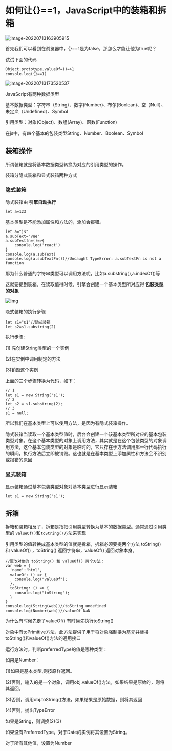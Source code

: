 # 如何让{}==1，JavaScript中的装箱和拆箱

![image-20220713163905915](C:%5CUsers%5Cluowanting%5CAppData%5CRoaming%5CTypora%5Ctypora-user-images%5Cimage-20220713163905915.png)

首先我们可以看到在浏览器中，{}==1是为false，那怎么才能让他为true呢？

试试下面的代码

```
Object.prototype.valueOf=()=>1
console.log({}==1)
```

![image-20220713173520537](C:%5CUsers%5Cluowanting%5CAppData%5CRoaming%5CTypora%5Ctypora-user-images%5Cimage-20220713173520537.png)

JavaScript有两种数据类型

基本数据类型：字符串（String）、数字(Number)、布尔(Boolean)、空（Null）、未定义（Undefined）、Symbol

引用类型：对象(Object)、数组(Array)、函数(Function)

在js中，有四个基本的包装类型String、Number、Boolean、Symbol

## 装箱操作

所谓装箱就是将基本数据类型转换为对应的引用类型的操作。

装箱分隐式装箱和显式装箱两种方式

### 隐式装箱

隐式装箱由 **引擎自动执行**

```
let a=123
```

基本类型是不能添加属性和方法的，添加会报错。

```
let a="js"
a.subText="vue"
a.subTextfn=()=>{
	console.log('react')
}
console.log(a.subText)
console.log(a.subTextFn())//Uncaught TypeError: a.subTextFn is not a function
```

那为什么普通的字符串类型可以调用方法呢，比如a.substring(),a.indexOf()等

这就要提到装箱，在读取值得时候，引擎会创建一个基本类型所对应得 **包装类型的对象**

![img](https://img2020.cnblogs.com/blog/1158910/202102/1158910-20210224170755139-1517604156.png)

隐式装箱的执行步骤

```
let s1="s1"//隐式装箱
let s2=s1.substring(2)
```

执行步骤:

(1) 先创建String类型的一个实例

(2)在实例中调用制定的方法

(3)销毁这个实例

上面的三个步骤转换为代码，如下：

```
// 1
let s1 = new String('s1');
// 2
let s2 = s1.substring(2);
// 3
s1 = null;
```

所以我们在基本类型上可以使用方法，是因为有隐式装箱操作。

隐式装箱当读取一个基本类型值时，后台会创建一个该基本类型所对应的基本包装类型对象。在这个基本类型的对象上调用方法，其实就是在这个包装类型的对象调用方法，这个基本包装类型的对象是临时的，它只存在于方法调用那一行代码执行的瞬间，执行方法后立即被销毁。这也就是在基本类型上添加属性和方法会不识别或报错的原因

### 显式装箱

显示装箱通过基本包装类型对象对基本类型进行显示装箱

```
let s1 = new String('s1');
```



## 拆箱

拆箱和装箱相反了，拆箱是指把引用类型转换为基本的数据类型。通常通过引用类型的 `valueOf()`和`toString()`方法来实现

引用类型的值转换成基本类型的值就是拆箱，拆箱必须要提两个方法 toString() 和 valueOf() ，toString() 返回字符串，valueOf() 返回对象本身。

```
//更改对象的 toString() 和 valueOf() 两个方法：
var web = {
  'name':'html',
  valueOf: () => {
    console.log("valueOf");
  },
  toString: () => {
    console.log("toString");
  }
}
console.log(String(web))//toString undefined
console.log(Number(web))//valueOf NaN
```

为什么有时候先走了valueOf() 有时候先执行toString()

对象中有toPrimitive方法，此方法提供了用于将对象强制换为基元并替换toString()和valueOf()方法的通用接口

运行方法时，判断preferredType的值是哪种类型：

如果是Number：

(1)如果是基本类型,则按原样返回。

(2)否则，输入的是一个对象，调用obj.valueOf()方法，如果结果是原始的，则将其返回。

(3)否则，调用obj.toString()方法，如果结果是原始数据，则将其返回

(4)否则，抛出TypeError

如果是String，则调换(2)(3)

如果没有PreferredType，对于Date的实例将其设置为String。

对于所有其他值，设置为Number